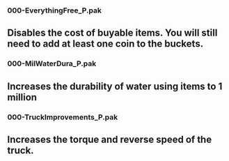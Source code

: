 ### 000-EverythingFree_P.pak

Disables the cost of buyable items. You will still need to add at least one coin to the buckets.
---
### 000-MilWaterDura_P.pak

Increases the durability of water using items to 1 million
---
### 000-TruckImprovements_P.pak

Increases the torque and reverse speed of the truck. 
---
